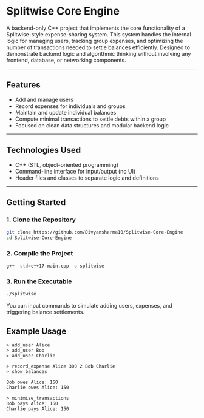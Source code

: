 # Splitwise Core Engine

A backend-only C++ project that implements the core functionality of a Splitwise-style expense-sharing system. This system handles the internal logic for managing users, tracking group expenses, and optimizing the number of transactions needed to settle balances efficiently. Designed to demonstrate backend logic and algorithmic thinking without involving any frontend, database, or networking components.

---

## Features

* Add and manage users
* Record expenses for individuals and groups
* Maintain and update individual balances
* Compute minimal transactions to settle debts within a group
* Focused on clean data structures and modular backend logic

---

## Technologies Used

* C++ (STL, object-oriented programming)
* Command-line interface for input/output (no UI)
* Header files and classes to separate logic and definitions

---

## Getting Started

### 1. Clone the Repository

```bash
git clone https://github.com/Divyansharma10/Splitwise-Core-Engine
cd Splitwise-Core-Engine
```

### 2. Compile the Project

```bash
g++ -std=c++17 main.cpp -o splitwise
```

### 3. Run the Executable

```bash
./splitwise
```

You can input commands to simulate adding users, expenses, and triggering balance settlements.

## Example Usage

```text
> add_user Alice
> add_user Bob
> add_user Charlie

> record_expense Alice 300 2 Bob Charlie
> show_balances

Bob owes Alice: 150
Charlie owes Alice: 150

> minimize_transactions
Bob pays Alice: 150
Charlie pays Alice: 150
```
